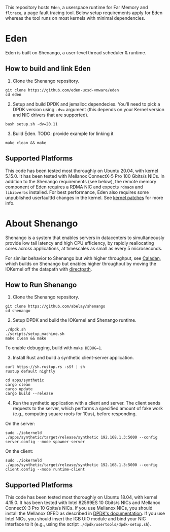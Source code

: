 
This repository hosts `Eden`, a userspace runtime for Far
Memory and `fltrace`, a page fault tracing tool.
Below setup requirements apply for Eden whereas the tool runs 
on most kernels with minimal dependencies.

# Eden
Eden is built on Shenango, a user-level thread scheduler & runtime.

## How to build and link Eden
1) Clone the Shenango repository.

```
git clone https://github.com/eden-ucsd-vmware/eden
cd eden
```

2) Setup and build DPDK and jemalloc dependecies. You'll need to 
pick a DPDK version using `-dv=` argument (this depends on your 
Kernel version and NIC drivers that are supported).

```
bash setup.sh -dv=20.11
```

3) Build Eden. TODO: provide example for linking it 
```
make clean && make
```

## Supported Platforms

This code has been tested most thoroughly on Ubuntu 20.04, with kernel
5.15.0. It has been tested with Mellanox ConnectX-5 Pro 100 Gbits/s NICs.
In addition to the Shenango requirements (see below), the remote memory
component of Eden requires a RDMA NIC and expects `rdmacm` and `libibverbs`
installed. For best performance, Eden also requires some unpublished 
userfaultfd changes in the kernel. See [kernel patches](./kernel/README.md)
for more info.

# About Shenango

Shenango is a system that enables servers in datacenters to
simultaneously provide low tail latency and high CPU efficiency, by
rapidly reallocating cores across applications, at timescales as small
as every 5 microseconds.

For similar behavior to Shenango but with higher throughput, see
[Caladan](https://github.com/shenango/caladan), which builds on Shenango
but enables higher throughput by moving the IOKernel off the datapath
with [directpath](https://github.com/shenango/caladan#directpath).

## How to Run Shenango

1) Clone the Shenango repository.

```
git clone https://github.com/abelay/shenango
cd shenango
```

2) Setup DPDK and build the IOKernel and Shenango runtime.

```
./dpdk.sh
./scripts/setup_machine.sh
make clean && make
```

To enable debugging, build with `make DEBUG=1`.

3) Install Rust and build a synthetic client-server application.

```
curl https://sh.rustup.rs -sSf | sh
rustup default nightly
```
```
cd apps/synthetic
cargo clean
cargo update
cargo build --release
```

4) Run the synthetic application with a client and server. The client
sends requests to the server, which performs a specified amount of
fake work (e.g., computing square roots for 10us), before responding.

On the server:
```
sudo ./iokerneld
./apps/synthetic/target/release/synthetic 192.168.1.3:5000 --config server.config --mode spawner-server
```

On the client:
```
sudo ./iokerneld
./apps/synthetic/target/release/synthetic 192.168.1.3:5000 --config client.config --mode runtime-client
```

## Supported Platforms

This code has been tested most thoroughly on Ubuntu 18.04, with kernel
4.15.0. It has been tested with Intel 82599ES 10 Gbits/s NICs and
Mellanox ConnectX-3 Pro 10 Gbits/s NICs. If you use Mellanox NICs, you
should install the Mellanox OFED as described in [DPDK's
documentation](https://doc.dpdk.org/guides/nics/mlx4.html). If you use
Intel NICs, you should insert the IGB UIO module and bind your NIC
interface to it (e.g., using the script `./dpdk/usertools/dpdk-setup.sh`).
